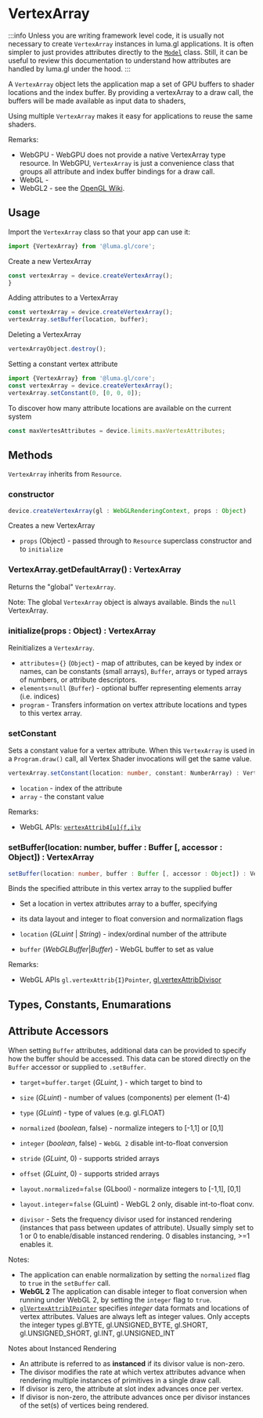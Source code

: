# VertexArray

:::info
Unless you are writing framework level code, it is usually not necessary to create `VertexArray` instances in luma.gl applications. It is often simpler to just provides attributes directly to the [`Model`](/docs/api-reference/engine/model) class. Still, it can be useful to review this documentation to understand how attributes are handled by luma.gl under the hood.
:::

A `VertexArray` object lets the application map a set of GPU buffers to shader locations and the index buffer.
By providing a vertexArray to a draw call, the buffers will be made available as input data to shaders,

Using multiple `VertexArray` makes it easy for applications to reuse the same shaders.

Remarks:
- WebGPU - WebGPU does not provide a native VertexArray type resource. In WebGPU, `VertexArray` is just a convenience class that groups all attribute and index buffer bindings for a draw call.
- WebGL - 
- WebGL2 - see the [OpenGL Wiki](https://www.khronos.org/opengl/wiki/Vertex_Specification#Vertex_Array_Object).

## Usage

Import the `VertexArray` class so that your app can use it:

```typescript
import {VertexArray} from '@luma.gl/core';
```

Create a new VertexArray

```typescript
const vertexArray = device.createVertexArray();
}
```

Adding attributes to a VertexArray

```typescript
const vertexArray = device.createVertexArray();
vertexArray.setBuffer(location, buffer);
```

Deleting a VertexArray

```typescript
vertexArrayObject.destroy();
```

Setting a constant vertex attribute

```typescript
import {VertexArray} from '@luma.gl/core';
const vertexArray = device.createVertexArray();
vertexArray.setConstant(0, [0, 0, 0]);
```

To discover how many attribute locations are available on the current system

```typescript
const maxVertesAttributes = device.limits.maxVertexAttributes;
```

## Methods

`VertexArray` inherits from `Resource`.

### constructor 

```typescript
device.createVertexArray(gl : WebGLRenderingContext, props : Object)
```

Creates a new VertexArray

- `props` (Object) - passed through to `Resource` superclass constructor and to `initialize`

### VertexArray.getDefaultArray() : VertexArray

Returns the "global" `VertexArray`.

Note: The global `VertexArray` object is always available. Binds the `null` VertexArray.

### initialize(props : Object) : VertexArray

Reinitializes a `VertexArray`.

- `attributes`=`{}` (`Object`) - map of attributes, can be keyed by index or names, can be constants (small arrays), `Buffer`, arrays or typed arrays of numbers, or attribute descriptors.
- `elements`=`null` (`Buffer`) - optional buffer representing elements array (i.e. indices)
- `program` - Transfers information on vertex attribute locations and types to this vertex array.

### setConstant

Sets a constant value for a vertex attribute. When this `VertexArray` is used in a `Program.draw()` call, all Vertex Shader invocations will get the same value.

```typescript
vertexArray.setConstant(location: number, constant: NumberArray) : VertexArray
```

- `location` - index of the attribute
- `array` - the constant value

Remarks:
- WebGL APIs: [`vertexAttrib4[u]{f,i}v`](https://developer.mozilla.org/en-US/docs/Web/API/WebGLRenderingContext/vertexAttrib)

### setBuffer(location: number, buffer : Buffer [, accessor : Object]) : VertexArray

```typescript
setBuffer(location: number, buffer : Buffer [, accessor : Object]) : VertexArray
```

Binds the specified attribute in this vertex array to the supplied buffer

- Set a location in vertex attributes array to a buffer, specifying
- its data layout and integer to float conversion and normalization flags

- `location` (_GLuint_ | _String_) - index/ordinal number of the attribute
- `buffer` (_WebGLBuffer_|_Buffer_) - WebGL buffer to set as value

Remarks:
- WebGL APIs `gl.vertexAttrib{I}Pointer`, [gl.vertexAttribDivisor](https://developer.mozilla.org/en-US/docs/Web/API/WebGL2RenderingContext/vertexAttribDivisor)

## Types, Constants, Enumarations


## Attribute Accessors

When setting `Buffer` attributes, additional data can be provided to specify how the buffer should be accessed. This data can be stored directly on the `Buffer` accessor or supplied to `.setBuffer`.

- `target`=`buffer.target` (_GLuint_, ) - which target to bind to
- `size` (_GLuint_) - number of values (components) per element (1-4)
- `type` (_GLuint_) - type of values (e.g. gl.FLOAT)
- `normalized` (_boolean_, false) - normalize integers to [-1,1] or [0,1]
- `integer` (_boolean_, false) - `WebGL 2` disable int-to-float conversion
- `stride` (_GLuint_, 0) - supports strided arrays
- `offset` (_GLuint_, 0) - supports strided arrays
- `layout.normalized`=`false` (GLbool) - normalize integers to [-1,1], [0,1]
- `layout.integer`=`false` (GLuint) - WebGL 2 only, disable int-to-float conv.

- `divisor` - Sets the frequency divisor used for instanced rendering (instances that pass between updates of attribute). Usually simply set to 1 or 0 to enable/disable instanced rendering. 0 disables instancing, >=1 enables it.

Notes:

- The application can enable normalization by setting the `normalized` flag to `true` in the `setBuffer` call.
- **WebGL 2** The application can disable integer to float conversion when running under WebGL 2, by setting the `integer` flag to `true`.
- [`glVertexAttribIPointer`](https://developer.mozilla.org/en-US/docs/Web/API/WebGL2RenderingContext/vertexAttribIPointer) specifies _integer_ data formats and locations of vertex attributes. Values are always left as integer values. Only accepts the integer types gl.BYTE, gl.UNSIGNED_BYTE, gl.SHORT, gl.UNSIGNED_SHORT, gl.INT, gl.UNSIGNED_INT

Notes about Instanced Rendering

- An attribute is referred to as **instanced** if its divisor value is non-zero.
- The divisor modifies the rate at which vertex attributes advance when rendering multiple instances of primitives in a single draw call.
- If divisor is zero, the attribute at slot index advances once per vertex.
- If divisor is non-zero, the attribute advances once per divisor instances of the set(s) of vertices being rendered.
